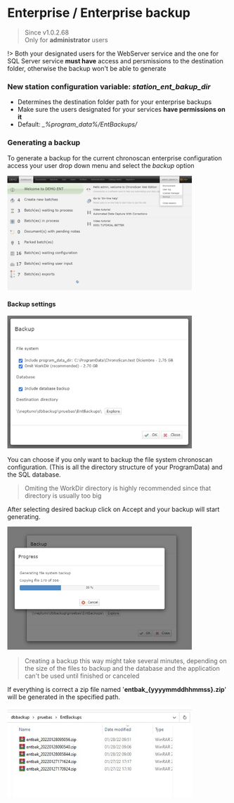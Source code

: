 
# Enterprise / Enterprise backup


> Since v1.0.2.68 <br/>Only for **administrator** users

!> Both your designated users for the WebServer service and the one for SQL Server service **must have** access and persmissions to the destination folder, otherwise the backup won't be able to generate

### New station configuration variable: <i>station_ent_bakup_dir</i>

* Determines the destination folder path for your enterprise backups
* Make sure the users designated for your services **have permissions on it**
* Default: <i>_%program_data%/EntBackups/</i>

### Generating a backup

To generate a backup for the current chronoscan enterprise configuration access your user drop down menu and select the _backup_ option

<img src="./_images_/ent-backup/menu.jpg" width="420" height="auto">  

#### Backup settings

<img src="./_images_/ent-backup/bak_sett.jpg" width="420" height="auto">  

You can choose if you only want to backup the file system chronoscan configuration. (This is all the directory structure of your ProgramData) and the SQL database.

> Omiting the WorkDir directory is highly recommended since that directory is usually too big

After selecting desired backup click on Accept and your backup will start generating.

<img src="./_images_/ent-backup/bak_prog.jpg" width="420" height="auto">  


> Creating a backup this way might take several minutes, depending on the size of the files to backup and the database and the application can't be used until finished or canceled

If everything is correct a zip file named '**entbak_{yyyymmddhhmmss}.zip**' will be generated in the specified path.

<img src="./_images_/ent-backup/bak_dir.jpg" width="420" height="auto"  class="border bordered">  




